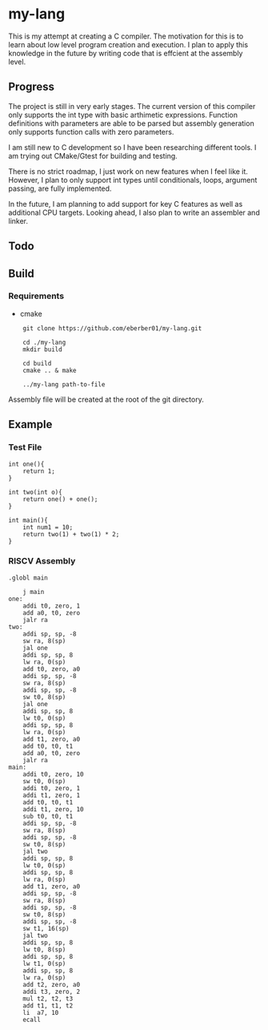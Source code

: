 # my-lang

This is my attempt at creating a C compiler. The motivation for this is to learn about low level program creation and execution. I plan to apply this knowledge in the future by writing code that is effcient at the assembly level.


## Progress

The project is still in very early stages. The current version of this compiler only supports the int type with basic arthimetic expressions. Function definitions with parameters are able 
to be parsed but assembly generation only supports function calls with zero parameters.

I am still new to C development so I have been researching different tools. I am trying out CMake/Gtest for building and testing. 

There is no strict roadmap, I just work on new features when I feel like it. However, I plan to only support int types until conditionals, loops, argument passing, are fully implemented. 

In the future, I am planning to add support for key C features as well as additional CPU targets. Looking ahead, I also plan to write an assembler and linker.

## Todo

## Build

### Requirements
- cmake
```
    git clone https://github.com/eberber01/my-lang.git

    cd ./my-lang
    mkdir build

    cd build
    cmake .. & make

    ../my-lang path-to-file
```

Assembly file will be created at the root of the git directory. 

## Example
### Test File
```
int one(){
    return 1;
}

int two(int o){
    return one() + one();
}

int main(){
    int num1 = 10;
    return two(1) + two(1) * 2;
}

```
### RISCV Assembly
```
.globl main

	j main
one:
	addi t0, zero, 1
	add a0, t0, zero
	jalr ra
two:
	addi sp, sp, -8
	sw ra, 8(sp)
	jal one
	addi sp, sp, 8
	lw ra, 0(sp)
	add t0, zero, a0
	addi sp, sp, -8
	sw ra, 8(sp)
	addi sp, sp, -8
	sw t0, 8(sp)
	jal one
	addi sp, sp, 8
	lw t0, 0(sp)
	addi sp, sp, 8
	lw ra, 0(sp)
	add t1, zero, a0
	add t0, t0, t1
	add a0, t0, zero
	jalr ra
main:
	addi t0, zero, 10
	sw t0, 0(sp)
	addi t0, zero, 1
	addi t1, zero, 1
	add t0, t0, t1
	addi t1, zero, 10
	sub t0, t0, t1
	addi sp, sp, -8
	sw ra, 8(sp)
	addi sp, sp, -8
	sw t0, 8(sp)
	jal two
	addi sp, sp, 8
	lw t0, 0(sp)
	addi sp, sp, 8
	lw ra, 0(sp)
	add t1, zero, a0
	addi sp, sp, -8
	sw ra, 8(sp)
	addi sp, sp, -8
	sw t0, 8(sp)
	addi sp, sp, -8
	sw t1, 16(sp)
	jal two
	addi sp, sp, 8
	lw t0, 8(sp)
	addi sp, sp, 8
	lw t1, 0(sp)
	addi sp, sp, 8
	lw ra, 0(sp)
	add t2, zero, a0
	addi t3, zero, 2
	mul t2, t2, t3
	add t1, t1, t2
	li  a7, 10
	ecall 
```
